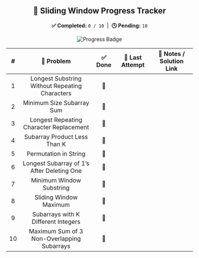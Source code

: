 <h2 align="center">🚀 Sliding Window Progress Tracker</h2>

<p align="center">
  <strong>✅ Completed:</strong> <code>0 / 10</code> &nbsp;|&nbsp;
  <strong>🕓 Pending:</strong> <code>10</code>
</p>

<p align="center">
  <img src="https://img.shields.io/badge/Completed-0_of_10-lightgrey" alt="Progress Badge">
</p>

<table align="center">
  <thead>
    <tr>
      <th>#</th>
      <th>🧩 Problem</th>
      <th>✅ Done</th>
      <th>📅 Last Attempt</th>
      <th>📝 Notes / Solution Link</th>
    </tr>
  </thead>
  <tbody align="center">
    <tr><td>1</td><td>Longest Substring Without Repeating Characters</td><td>🔲</td><td></td><td></td></tr>
    <tr><td>2</td><td>Minimum Size Subarray Sum</td><td>🔲</td><td></td><td></td></tr>
    <tr><td>3</td><td>Longest Repeating Character Replacement</td><td>🔲</td><td></td><td></td></tr>
    <tr><td>4</td><td>Subarray Product Less Than K</td><td>🔲</td><td></td><td></td></tr>
    <tr><td>5</td><td>Permutation in String</td><td>🔲</td><td></td><td></td></tr>
    <tr><td>6</td><td>Longest Subarray of 1’s After Deleting One</td><td>🔲</td><td></td><td></td></tr>
    <tr><td>7</td><td>Minimum Window Substring</td><td>🔲</td><td></td><td></td></tr>
    <tr><td>8</td><td>Sliding Window Maximum</td><td>🔲</td><td></td><td></td></tr>
    <tr><td>9</td><td>Subarrays with K Different Integers</td><td>🔲</td><td></td><td></td></tr>
    <tr><td>10</td><td>Maximum Sum of 3 Non-Overlapping Subarrays</td><td>🔲</td><td></td><td></td></tr>
  </tbody>
</table>
